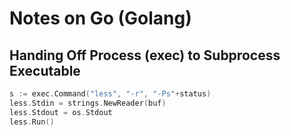 # Notes on Go (Golang)

## Handing Off Process (exec) to Subprocess Executable

```go
s := exec.Command("less", "-r", "-Ps"+status)
less.Stdin = strings.NewReader(buf)
less.Stdout = os.Stdout
less.Run()
```

